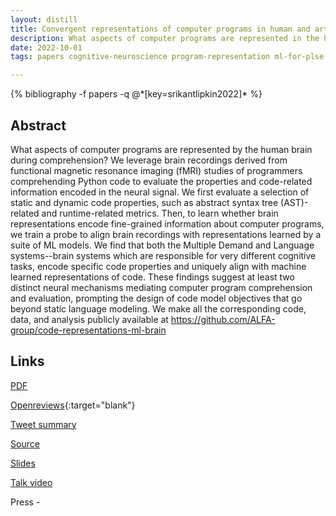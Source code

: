 ```yaml
---
layout: distill
title: Convergent representations of computer programs in human and artificial neural networks
description: What aspects of computer programs are represented in the human brain during program comprehension?
date: 2022-10-01
tags: papers cognitive-neuroscience program-representation ml-for-plse

---
```

<div class="publications">
    {% bibliography -f papers -q @*[key=srikantlipkin2022]* %}
</div>

## Abstract 
What aspects of computer programs are represented by the human brain during comprehension? 
We leverage brain recordings derived from functional magnetic resonance imaging (fMRI) studies of programmers comprehending Python code to evaluate the properties and code-related information encoded in the neural signal. 
We first evaluate a selection of static and dynamic code properties, such as abstract syntax tree (AST)-related and runtime-related metrics. Then, to learn whether brain representations encode fine-grained information about computer programs, we train a probe to align brain recordings with representations learned by a suite of ML models. 
We find that both the Multiple Demand and Language systems--brain systems which are responsible for very different cognitive tasks, encode specific code properties and uniquely align with machine learned representations of code. 
These findings suggest at least two distinct neural mechanisms mediating computer program comprehension and evaluation, prompting the design of code model objectives that go beyond static language modeling.
We make all the corresponding code, data, and analysis publicly available at https://github.com/ALFA-group/code-representations-ml-brain

## Links
[PDF](/assets/papers/neurips_22.pdf)

[Openreviews](https://openreview.net/forum?id=AqexjBWRQFx){:target="blank"}

[Tweet summary]()

[Source](https://github.com/ALFA-group/code-representations-ml-brain)

[Slides]()

[Talk video]()

Press - 